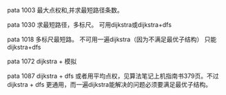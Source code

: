 
pata 1003
最大点权和,并求最短路径条数。




pata 1030
求最短路径，多标尺。
可用dijkstra或dijkstra+dfs


pata 1018
多标尺最短路。
不可用一遍dijkstra（因为不满足最优子结构）
只能dijkstra+dfs


pata 1072 
dijkstra + 模拟



pata 1087
dijkstra + dfs
或者用平均点权，见算法笔记上机指南书379页。不过dijkstra + dfs 更通用，而一遍dijkstra能解决的问题必须要满足最优子结构。




